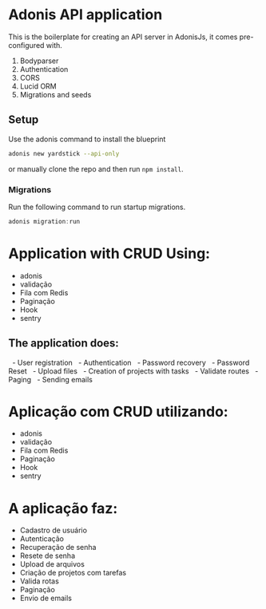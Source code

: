 # Adonis API application

This is the boilerplate for creating an API server in AdonisJs, it comes pre-configured with.

1. Bodyparser
2. Authentication
3. CORS
4. Lucid ORM
5. Migrations and seeds

## Setup

Use the adonis command to install the blueprint

```bash
adonis new yardstick --api-only
```

or manually clone the repo and then run `npm install`.


### Migrations

Run the following command to run startup migrations.

```js
adonis migration:run
```

# Application with CRUD Using:
  - adonis
  - validação
  - Fila com Redis
  - Paginação
  - Hook
  - sentry

## The application does:
  - User registration
  - Authentication
  - Password recovery
  - Password Reset
  - Upload files
  - Creation of projects with tasks
  - Validate routes
  - Paging
  - Sending emails

# Aplicação com CRUD utilizando:
  - adonis
  - validação
  - Fila com Redis
  - Paginação
  - Hook
  - sentry
 
# A aplicação faz:
  - Cadastro de usuário
  - Autenticação
  - Recuperação de senha
  - Resete de senha
  - Upload de arquivos
  - Criação de projetos com tarefas
  - Valida rotas
  - Paginação
  - Envio de emails
